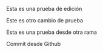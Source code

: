 Esta es una prueba de edición

Este es otro cambio de prueba

Esta es una prueba desde otra rama

Commit desde Github
